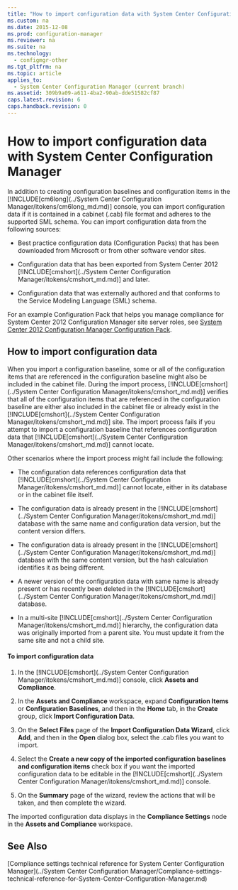 ```yaml
---
title: "How to import configuration data with System Center Configuration Manager"
ms.custom: na
ms.date: 2015-12-08
ms.prod: configuration-manager
ms.reviewer: na
ms.suite: na
ms.technology: 
  - configmgr-other
ms.tgt_pltfrm: na
ms.topic: article
applies_to: 
  - System Center Configuration Manager (current branch)
ms.assetid: 309b9a09-a611-4ba2-90ab-dde51582cf87
caps.latest.revision: 6
caps.handback.revision: 0
---
```

# How to import configuration data with System Center Configuration Manager
In addition to creating configuration baselines and configuration items in the [!INCLUDE[cm6long](../System Center Configuration Manager/itokens/cm6long_md.md)] console, you can import configuration data if it is contained in a cabinet (.cab) file format and adheres to the supported SML schema. You can import configuration data from the following sources:  
  
-   Best practice configuration data (Configuration Packs) that has been downloaded from Microsoft or from other software vendor sites.  
  
-   Configuration data that has been exported from System Center 2012 [!INCLUDE[cmshort](../System Center Configuration Manager/itokens/cmshort_md.md)] and later.  
  
-   Configuration data that was externally authored and that conforms to the Service Modeling Language (SML) schema.  
  
 For an example Configuration Pack that helps you manage compliance for System Center 2012 Configuration Manager site server roles, see [System Center 2012 Configuration Manager Configuration Pack](http://www.microsoft.com/en-us/download/details.aspx?id=30710&WT.mc_id=rss_alldownloads_all).  
  
## How to import configuration data  
 When you import a configuration baseline, some or all of the configuration items that are referenced in the configuration baseline might also be included in the cabinet file. During the import process, [!INCLUDE[cmshort](../System Center Configuration Manager/itokens/cmshort_md.md)] verifies that all of the configuration items that are referenced in the configuration baseline are either also included in the cabinet file or already exist in the [!INCLUDE[cmshort](../System Center Configuration Manager/itokens/cmshort_md.md)] site. The import process fails if you attempt to import a configuration baseline that references configuration data that [!INCLUDE[cmshort](../System Center Configuration Manager/itokens/cmshort_md.md)] cannot locate.  
  
 Other scenarios where the import process might fail include the following:  
  
-   The configuration data references configuration data that [!INCLUDE[cmshort](../System Center Configuration Manager/itokens/cmshort_md.md)] cannot locate, either in its database or in the cabinet file itself.  
  
-   The configuration data is already present in the [!INCLUDE[cmshort](../System Center Configuration Manager/itokens/cmshort_md.md)] database with the same name and configuration data version, but the content version differs.  
  
-   The configuration data is already present in the [!INCLUDE[cmshort](../System Center Configuration Manager/itokens/cmshort_md.md)] database with the same content version, but the hash calculation identifies it as being different.  
  
-   A newer version of the configuration data with same name is already present or has recently been deleted in the [!INCLUDE[cmshort](../System Center Configuration Manager/itokens/cmshort_md.md)] database.  
  
-   In a multi-site [!INCLUDE[cmshort](../System Center Configuration Manager/itokens/cmshort_md.md)] hierarchy, the configuration data was originally imported from a parent site. You must update it from the same site and not a child site.  
  
#### To import configuration data  
  
1.  In the [!INCLUDE[cmshort](../System Center Configuration Manager/itokens/cmshort_md.md)] console, click **Assets and Compliance**.  
  
2.  In the **Assets and Compliance** workspace, expand **Configuration Items** or **Configuration Baselines**, and then in the **Home** tab, in the **Create** group, click **Import Configuration Data**.  
  
3.  On the **Select Files** page of the **Import Configuration Data Wizard**, click **Add**, and then in the **Open** dialog box, select the .cab files you want to import.  
  
4.  Select the **Create a new copy of the imported configuration baselines and configuration items** check box if you want the imported configuration data to be editable in the [!INCLUDE[cmshort](../System Center Configuration Manager/itokens/cmshort_md.md)] console.  
  
5.  On the **Summary** page of the wizard, review the actions that will be taken, and then complete the wizard.  
  
 The imported configuration data displays in the **Compliance Settings** node in the **Assets and Compliance** workspace.  
  
## See Also  
 [Compliance settings technical reference for System Center Configuration Manager](../System Center Configuration Manager/Compliance-settings-technical-reference-for-System-Center-Configuration-Manager.md)